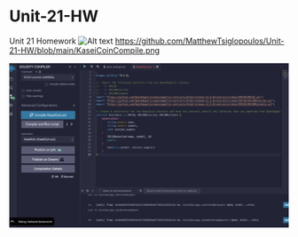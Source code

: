 # Unit-21-HW
Unit 21 Homework
![Alt text]([https://github.com/MatthewTsiglopoulos/Unit-21-HW/blob/main/KaseiCoinCompile.png])
https://github.com/MatthewTsiglopoulos/Unit-21-HW/blob/main/KaseiCoinCompile.png

![Alt text](KaseiCoinCompile.png)
